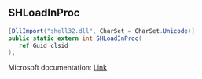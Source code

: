 ## SHLoadInProc

```csharp
[DllImport("shell32.dll", CharSet = CharSet.Unicode)]
public static extern int SHLoadInProc(
   ref Guid clsid
);
```

Microsoft documentation: [Link](https://learn.microsoft.com/en-us/windows/win32/api/shlobj_core/nf-shlobj_core-shloadinproc)
